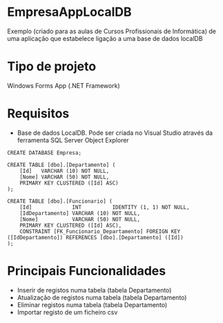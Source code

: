 # EmpresaAppLocalDB
Exemplo (criado para as aulas de Cursos Profissionais de Informática) de uma aplicação que estabelece ligação a uma base de dados localDB

 # Tipo de projeto 
 Windows Forms App (.NET Framework) 

# Requisitos
 - Base de dados LocalDB. Pode ser criada no Visual Studio através da ferramenta SQL Server Object Explorer
```
CREATE DATABASE Empresa; 
 
CREATE TABLE [dbo].[Departamento] (
    [Id]   VARCHAR (10) NOT NULL,
    [Nome] VARCHAR (50) NOT NULL,
    PRIMARY KEY CLUSTERED ([Id] ASC)
);

CREATE TABLE [dbo].[Funcionario] (
    [Id]             INT          IDENTITY (1, 1) NOT NULL,
    [IdDepartamento] VARCHAR (10) NOT NULL,
    [Nome]           VARCHAR (50) NOT NULL,
    PRIMARY KEY CLUSTERED ([Id] ASC),
    CONSTRAINT [FK_Funcionario_Departamento] FOREIGN KEY ([IdDepartamento]) REFERENCES [dbo].[Departamento] ([Id])
);
```

# Principais Funcionalidades
- Inserir de registos numa tabela (tabela Departamento)
- Atualização de registos numa tabela (tabela Departamento)
- Eliminar registos numa tabela (tabela Departamento)
- Importar registo de um ficheiro csv

  

 
